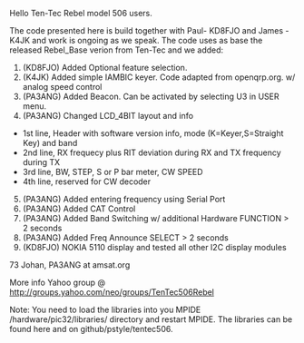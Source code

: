 Hello Ten-Tec Rebel model 506 users.

The code presented here is build together with Paul- KD8FJO and James - K4JK and work is ongoing as we speak. The code uses as base the released Rebel_Base verion from Ten-Tec and we added:

1. (KD8FJO) Added Optional feature selection. 
2. (K4JK) Added simple IAMBIC keyer. Code adapted from openqrp.org. w/ analog speed control
3. (PA3ANG) Added Beacon. Can be activated by selecting U3 in USER menu. 
4. (PA3ANG) Changed LCD_4BIT layout and info
  - 1st line, Header with software version info, mode (K=Keyer,S=Straight Key) and band
  - 2nd line, RX frequecy plus RIT deviation during RX and TX frequency during TX 
  - 3rd line, BW, STEP, S or P bar meter, CW SPEED
  - 4th line, reserved for CW decoder
5. (PA3ANG) Added entering frequency using Serial Port
6. (PA3ANG) Added CAT Control
7. (PA3ANG) Added Band Switching w/ additional Hardware  FUNCTION > 2 seconds
8. (PA3ANG) Added Freq Announce SELECT > 2 seconds
9. (KD8FJO) NOKIA 5110 display and tested all other I2C display modules

73 Johan, PA3ANG   at amsat.org

More info Yahoo group @ http://groups.yahoo.com/neo/groups/TenTec506Rebel

Note: You need to load the libraries into you MPIDE /hardware/pic32/libraries/  directory and restart MPIDE. The libraries can be found here and on github/pstyle/tentec506.
